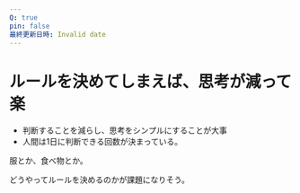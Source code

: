 ```yaml
---
Q: true
pin: false
最終更新日時: Invalid date
---
```

# ルールを決めてしまえば、思考が減って楽

- 判断することを減らし、思考をシンプルにすることが大事
- 人間は1日に判断できる回数が決まっている。

服とか、食べ物とか。

どうやってルールを決めるのかが課題になりそう。